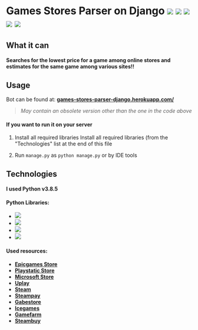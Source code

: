 # Games Stores Parser on Django ![](https://img.shields.io/badge/python-v.3.8-orange)  ![](https://img.shields.io/badge/django-2.1-green) ![](https://img.shields.io/badge/-requests-ffea00) ![](https://img.shields.io/badge/-beautifulsoup4-ff69b4) ![](https://img.shields.io/badge/-lxml-00c3d9)


## What it can

#### Searches for the lowest price for a game among online stores and estimates for the same game among various sites!!


## Usage
Bot can be found at: **[games-stores-parser-django.herokuapp.com/](https://games-stores-parser-django.herokuapp.com/)** 
> *May contain an obsolete version other than the one in the code above*

#### If you want to run it on your server

 1. Install all required libraries Install all required libraries (from the "Technologies" list at the end of this file

 2.  Run `manage.py` as `python manage.py` or by IDE tools

## Technologies

#### I used Python v3.8.5 

#### Python Libraries:
 - ![](https://img.shields.io/badge/django-2.1-green)
 - ![](https://img.shields.io/badge/-requests-ffea00)
 - ![](https://img.shields.io/badge/-beautifulsoup4-ff69b4)
 -  ![](https://img.shields.io/badge/-lxml-00c3d9)

#### Used resources:

 - **[Epicgames Store](https://www.epicgames.com/)**
 - **[Playstatic Store](https://store.playstation.com/)**
 - **[Microsoft Store](https://www.microsoft.com/)**
 - **[Uplay](https://store.ubi.com/)**
 - **[Steam](https://store.steampowered.com/)**
 - **[Steampay](https://steampay.com/)**
 - **[Gabestore](https://gabestore.ru/)**
 - **[Icegames](https://icegames.store/)**
 - **[Gamefarm](https://gamefarm.ru/)**
 - **[Steambuy](https://steambuy.com/)**
